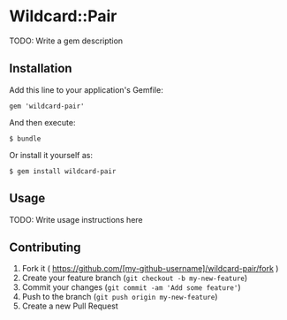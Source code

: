 # Wildcard::Pair

TODO: Write a gem description

## Installation

Add this line to your application's Gemfile:

    gem 'wildcard-pair'

And then execute:

    $ bundle

Or install it yourself as:

    $ gem install wildcard-pair

## Usage

TODO: Write usage instructions here

## Contributing

1. Fork it ( https://github.com/[my-github-username]/wildcard-pair/fork )
2. Create your feature branch (`git checkout -b my-new-feature`)
3. Commit your changes (`git commit -am 'Add some feature'`)
4. Push to the branch (`git push origin my-new-feature`)
5. Create a new Pull Request

